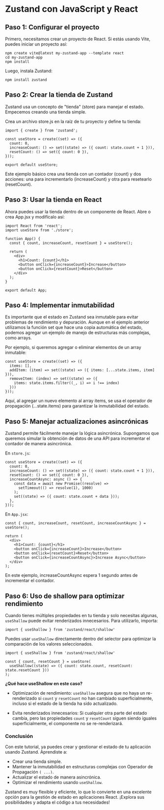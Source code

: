 
# Zustand con JavaScript y React

## Paso 1: Configurar el proyecto
Primero, necesitamos crear un proyecto de React. Si estás usando Vite, puedes iniciar un proyecto así:
~~~
npm create vite@latest my-zustand-app --template react
cd my-zustand-app
npm install
~~~
Luego, instala Zustand:
~~~
npm install zustand
~~~

## Paso 2: Crear la tienda de Zustand
Zustand usa un concepto de "tienda" (store) para manejar el estado. Empecemos creando una tienda simple.

Crea un archivo store.js en la raíz de tu proyecto y define tu tienda:
~~~
import { create } from 'zustand';

const useStore = create((set) => ({
  count: 0,
  increaseCount: () => set((state) => ({ count: state.count + 1 })),
  resetCount: () => set({ count: 0 }),
}));

export default useStore;
~~~
Este ejemplo básico crea una tienda con un contador (count) y dos acciones: una para incrementarlo (increaseCount) y otra para resetearlo (resetCount).

## Paso 3: Usar la tienda en React

Ahora puedes usar la tienda dentro de un componente de React. Abre o crea App.jsx y modifícalo así:
~~~
import React from 'react';
import useStore from './store';

function App() {
  const { count, increaseCount, resetCount } = useStore();
  
  return (
    <div>
      <h1>Count: {count}</h1>
      <button onClick={increaseCount}>Increase</button>
      <button onClick={resetCount}>Reset</button>
    </div>
  );
}

export default App;
~~~
## Paso 4: Implementar inmutabilidad
Es importante que el estado en Zustand sea inmutable para evitar problemas de rendimiento y depuración. Aunque en el ejemplo anterior utilizamos la función set que hace una copia automática del estado, podemos agregar un ejemplo de manejo de estructuras más complejas, como arrays.

Por ejemplo, si queremos agregar o eliminar elementos de un array inmutable:
~~~
const useStore = create((set) => ({
  items: [],
  addItem: (item) => set((state) => ({ items: [...state.items, item] })),
  removeItem: (index) => set((state) => ({
    items: state.items.filter((_, i) => i !== index)
  }))
}));
~~~
Aquí, al agregar un nuevo elemento al array items, se usa el operador de propagación (...state.items) para garantizar la inmutabilidad del estado.

## Paso 5: Manejar actualizaciones asincrónicas
Zustand permite fácilmente manejar la lógica asincrónica. Supongamos que queremos simular la obtención de datos de una API para incrementar el contador de manera asincrónica.

En `store.js`:
~~~
const useStore = create((set) => ({
  count: 0,
  increaseCount: () => set((state) => ({ count: state.count + 1 })),
  resetCount: () => set({ count: 0 }),
  increaseCountAsync: async () => {
    const data = await new Promise((resolve) => 
      setTimeout(() => resolve(1), 1000)
    );
    set((state) => ({ count: state.count + data }));
  },
}));
~~~
En `App.jsx`:
~~~
const { count, increaseCount, resetCount, increaseCountAsync } = useStore();

return (
  <div>
    <h1>Count: {count}</h1>
    <button onClick={increaseCount}>Increase</button>
    <button onClick={resetCount}>Reset</button>
    <button onClick={increaseCountAsync}>Increase Async</button>
  </div>
);
~~~
En este ejemplo, increaseCountAsync espera 1 segundo antes de incrementar el contador.

## Paso 6: Uso de shallow para optimizar rendimiento
Cuando tienes múltiples propiedades en tu tienda y solo necesitas algunas, `useShallow` puede evitar renderizados innecesarios. Para utilizarlo, importa:
~~~
import { useShallow } from 'zustand/react/shallow'
~~~
Puedes usar `useShallow` directamente dentro del selector para optimizar la comparación de los valores seleccionados. 
~~~
import { useShallow } from 'zustand/react/shallow'

const { count, resetCount } = useStore(
  useShallow((state) => ({ count: state.count, resetCount: state.resetCount }))
);
~~~
**¿Qué hace useShallow en este caso?**
- Optimización de rendimiento: `useShallow` asegura que no haya un re-renderizado si `count` y `resetCount` no han cambiado superficialmente, incluso si el estado de la tienda ha sido actualizado.

- Evita renderizados innecesarios: Si cualquier otra parte del estado cambia, pero las propiedades `count` y `resetCount` siguen siendo iguales superficialmente, el componente no se re-renderizará.

### Conclusión
Con este tutorial, ya puedes crear y gestionar el estado de tu aplicación usando Zustand. Aprendiste a:
- Crear una tienda simple.
- Mantener la inmutabilidad en estructuras complejas con Operador de Propagación `( ...)`. 
- Actualizar el estado de manera asincrónica.
- Optimizar el rendimiento usando `useShallow`.

Zustand es muy flexible y eficiente, lo que lo convierte en una excelente opción para la gestión de estado en aplicaciones React. ¡Explora sus posibilidades y adapta el código a tus necesidades!